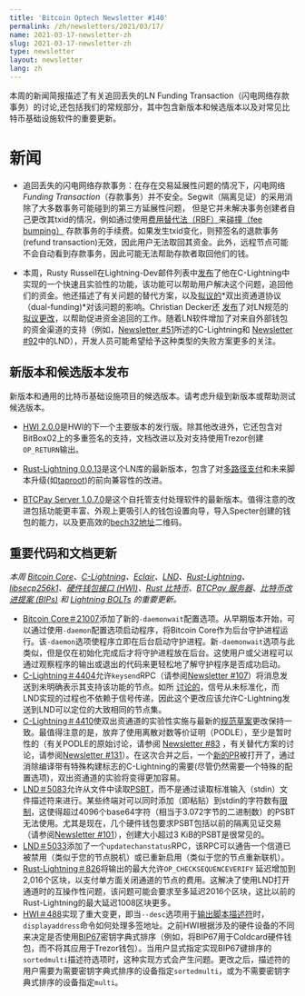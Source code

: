 ```yaml
---
title: 'Bitcoin Optech Newsletter #140'
permalink: /zh/newsletters/2021/03/17/
name: 2021-03-17-newsletter-zh 
slug: 2021-03-17-newsletter-zh 
type: newsletter
layout: newsletter
lang: zh
---
```




本周的新闻简报描述了有关追回丢失的LN Funding Transaction（闪电网络存款事务）的讨论,还包括我们的常规部分，其中包含新版本和候选版本以及对常见比特币基础设施软件的重要更新。

# 新闻

- 追回丢失的闪电网络存款事务：在存在交易延展性问题的情况下，闪电网络*Funding Transaction*（存款事务）并不安全。Segwit（隔离见证）的采用消除了大多数事务可能碰到的第三方延展性问题， 但是它并未解决事务创建者自己更改其txid的情况，例如通过使用[费用替代法（RBF）](https://bitcoinops.org/en/topics/replace-by-fee/)来[碰撞（fee bumping）](https://bitcoinops.org/en/scaling/fee-bumping/) 存款事务的手续费。如果发生txid变化，则预签名的退款事务(refund transaction)无效，因此用户无法取回其资金。此外，远程节点可能不会自动看到存款事务，因此可能无法帮助存款者取回他们的钱。

- 本周，Rusty Russell在Lightning-Dev邮件列表中[发布](](https://lists.linuxfoundation.org/pipermail/lightning-dev/2021-March/002981.html))了他在C-Lightning中实现的一个快速且实验性的功能，该功能可以帮助用户解决这个问题，追回他们的资金。他还描述了有关问题的替代方案，以及[拟议的](https://github.com/lightningnetwork/lightning-rfc/issues/851)*双出资通道协议（dual-funding)*对该问题的影响。Christian Decker还 [发布](https://lists.linuxfoundation.org/pipermail/lightning-dev/2021-March/002982.html)了对LN规范的[拟议更改](https://github.com/lightningnetwork/lightning-rfc/issues/854)，以帮助促进资金追回的工作。随着LN软件增加了对来自外部钱包的资金渠道的支持（例如，[Newsletter #51](https://bitcoinops.org/en/newsletters/2019/06/19/#c-lightning-2672)所述的C-Lightning和 [Newsletter #92](https://bitcoinops.org/en/newsletters/2020/04/08/#lnd-4079)中的LND），开发人员可能希望给予这种类型的失败方案更多的关注。

  


## 新版本和候选版本发布

新版本和通用的比特币基础设施项目的候选版本。请考虑升级到新版本或帮助测试候选版本。

- [HWI 2.0.0](https://github.com/bitcoin-core/HWI/releases/tag/2.0.0)是HWI的下一个主要版本的发行版。除其他改进外，它还包含对BitBox02上的多重签名的支持，文档改进以及对支持使用Trezor创建`OP_RETURN`输出。

- [Rust-Lightning 0.0.13](https://github.com/rust-bitcoin/rust-lightning/releases/tag/v0.0.13)是这个LN库的最新版本，包含了对[多路径支付](](https://bitcoinops.org/en/topics/multipath-payments/))和未来脚本升级(如[taproot](](https://bitcoinops.org/en/topics/taproot/)))的前向兼容性的改进。

- [BTCPay Server 1.0.7.0](https://github.com/btcpayserver/btcpayserver/releases/tag/v1.0.7.0)是这个自托管支付处理软件的最新版本。值得注意的改进包括功能更丰富、外观上更吸引人的钱包设置向导，导入Specter创建的钱包的能力，以及更高效的[bech32地址](https://bitcoinops.org/en/topics/bech32/)二维码。

  

## 重要代码和文档更新

*本周 [Bitcoin Core](https://github.com/bitcoin/bitcoin)、[C-Lightning](https://github.com/ElementsProject/lightning)、[Eclair](https://github.com/ACINQ/eclair)、[LND](https://github.com/lightningnetwork/lnd/)、[Rust-Lightning](https://github.com/rust-bitcoin/rust-lightning)、[libsecp256k1](https://github.com/bitcoin-core/secp256k1)、[硬件钱包接口 (HWI)](https://github.com/bitcoin-core/HWI)、[Rust 比特币](https://github.com/rust-bitcoin/rust-bitcoin)、[BTCPay 服务器](https://github.com/btcpayserver/btcpayserver/)、[比特币改进提案 (BIPs)](https://github.com/bitcoin/bips/) 和 [Lightning BOLTs](https://github.com/lightningnetwork/lightning-rfc/) 的重要更新。*

- [Bitcoin Core＃21007](https://github.com/bitcoin/bitcoin/issues/21007)添加了新的`-daemonwait`配置选项。从早期版本开始，可以通过使用`-daemon`配置选项启动程序，将Bitcoin Core作为后台守护进程运行。该`-daemon`选项使程序立即在后台启动守护进程。新`-daemonwait`选项与此类似，但是仅在初始化完成后才将守护进程放在后台。这使用户或父进程可以通过观察程序的输出或退出的代码来更轻松地了解守护程序是否成功启动。
- [C-Lightning＃4404](https://github.com/ElementsProject/lightning/issues/4404)允许`keysend`RPC（请参阅[Newsletter #107](https://bitcoinops.org/en/newsletters/2020/07/22/#c-lightning-3792)）将消息发送到未明确表示其支持该功能的节点。如所 [讨论的](https://github.com/ElementsProject/lightning/issues/4299#issuecomment-781606865)，信号从未标准化，而LND实现的过程也不依赖于信号传递，因此这个更改应该允许C-Lightning发送到LND可以定位的大致相同的节点集。
- [C-Lightning＃4410](https://github.com/ElementsProject/lightning/issues/4410)使双出资通道的实验性实施与最新的[规范草案](https://github.com/lightningnetwork/lightning-rfc/issues/851)更改保持一致。最值得注意的是，放弃了使用离散对数等价证明（PODLE），至少是暂时性的（有关PODLE的原始讨论，请参阅 [Newsletter #83](https://bitcoinops.org/en/newsletters/2020/02/05/#interactive-construction-of-ln-funding-transactions) ，有关替代方案的讨论，请参阅[Newsletter #131](https://bitcoinops.org/en/newsletters/2021/01/13/#ln-dual-funding-anti-utxo-probing)）。在这次合并之后，一个[新的PR](https://github.com/ElementsProject/lightning/issues/4427)被打开了，通过消除编译带有特殊构建标志的C-Lightning的需要(尽管仍然需要一个特殊的配置选项)，双出资通道的实验将变得更加容易。
- [LND＃5083](https://github.com/lightningnetwork/lnd/issues/5083)允许从文件中读取[PSBT](https://bitcoinops.org/en/topics/psbt/)，而不是通过读取标准输入（stdin）文件描述符来进行。某些终端对可以同时添加（即粘贴）到stdin的字符数有[限制](https://github.com/lightningnetwork/lnd/issues/5080)，这使得超过4096个base64字符（相当于3.072字节的二进制数）的PSBT无法使用。尤其是现在，几个硬件钱包要求PSBT包括以前的隔离见证交易（请参阅[Newsletter #101](https://bitcoinops.org/en/newsletters/2020/06/10/#fee-overpayment-attack-on-multi-input-segwit-transactions)），创建大小超过3 KiB的PSBT是很常见的。
- [LND＃5033](https://github.com/lightningnetwork/lnd/issues/5033)添加了一个`updatechanstatus`RPC，该RPC可以通告一个信道已被禁用（类似于您的节点脱机）或已重新启用（类似于您的节点重新联机）。
- [Rust-Lightning＃826](https://github.com/rust-bitcoin/rust-lightning/issues/826)将输出的最大允许`OP_CHECKSEQUENCEVERIFY` 延迟增加到2,016个区块，以支付单方面关闭通道的节点的费用。这解决了使用LND打开通道时的互操作性问题，该问题可能会要求至多延迟2016个区块，这比以前的Rust-Lightning的最大延迟1008区块更多。
- [HWI＃488](https://github.com/bitcoin-core/HWI/issues/488)实现了重大变更，即当`--desc`选项用于[输出脚本描述符](https://bitcoinops.org/en/topics/output-script-descriptors/)时，`displayaddress`命令如何处理多签地址。之前HWI根据涉及的硬件设备的不同来决定是否使用[BIP67](https://github.com/bitcoin/bips/blob/master/bip-0067.mediawiki)密钥字典式排序（例如，将BIP67用于Coldcard硬件钱包，而不将其应用于Trezor钱包）。当用户显式指定实现BIP67键排序的`sortedmulti`描述符选项时，这种实现方式会产生问题。更改之后，描述符的用户需要为需要密钥字典式排序的设备指定`sortedmulti`，或为不需要密钥字典式排序的设备指定`multi`。





